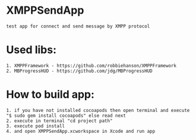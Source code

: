 # XMPPSendApp
	test app for connect and send message by XMPP protocol

# Used libs:
	1. XMPPFramework - https://github.com/robbiehanson/XMPPFramework
	2. MBProgressHUD - https://github.com/jdg/MBProgressHUD

# How to build app:
	1. if you have not installed cocoapods then open terminal and execute "$ sudo gem install cocoapods" else read next
	2. execute in terminal "cd project path" 
	3. execute pod install
	4. and open XMPPSendApp.xcworkspace in Xcode and run app
